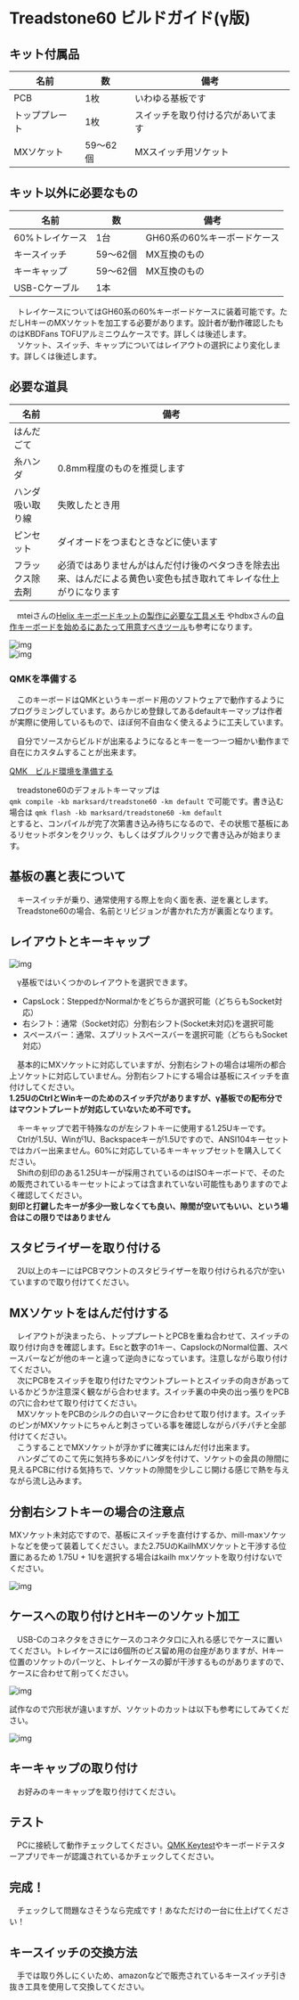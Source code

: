 # Treadstone60 ビルドガイド(γ版)

## キット付属品

| 名前 | 数 | 備考 |
| ---- | ---- | --- |
| PCB | 1枚 | いわゆる基板です |
| トッププレート | 1枚 | スイッチを取り付ける穴があいてます |
| MXソケット | 59～62個 | MXスイッチ用ソケット |

## キット以外に必要なもの

| 名前 | 数 | 備考 |
| ---- | ---- | --- |
| 60%トレイケース | 1台 | GH60系の60%キーボードケース |
| キースイッチ | 59～62個 | MX互換のもの |
| キーキャップ | 59～62個 | MX互換のもの |
| USB-Cケーブル | 1本 |  |

　トレイケースについてはGH60系の60%キーボードケースに装着可能です。ただしHキーのMXソケットを加工する必要があります。設計者が動作確認したものはKBDFans TOFUアルミニウムケースです。詳しくは後述します。  
　ソケット、スイッチ、キャップについてはレイアウトの選択により変化します。詳しくは後述します。  

## 必要な道具

| 名前 | 備考 |
| ---- | ---- |
| はんだごて | |
| 糸ハンダ | 0.8mm程度のものを推奨します |
| ハンダ吸い取り線 | 失敗したとき用 |
| ピンセット | ダイオードをつまむときなどに使います |
| フラックス除去剤 | 必須ではありませんがはんだ付け後のベタつきを除去出来、はんだによる黄色い変色も拭き取れてキレイな仕上がりになります |

　mteiさんの[Helix キーボードキットの製作に必要な工具メモ](https://gist.github.com/mtei/6957107a676ddfa85bde0ae41f8fa849)
やhdbxさんの[自作キーボードを始めるにあたって用意すべきツール](https://hdbx.hateblo.jp/entry/2018/06/01/215401)も参考になります。  

![img](../../_image/tool01.jpg)  
![img](../../_image/tool02.jpg)  

### QMKを準備する

　このキーボードはQMKというキーボード用のソフトウェアで動作するようにプログラミングしています。あらかじめ登録してあるdefaultキーマップは作者が実際に使用しているもので、ほぼ何不自由なく使えるように工夫しています。

　自分でソースからビルドが出来るようになるとキーを一つ一つ細かい動作まで自在にカスタムすることが出来ます。  

[QMK　ビルド環境を準備する](https://docs.qmk.fm/#/ja/newbs_getting_started)  

　treadstone60のデフォルトキーマップは  
```qmk compile -kb marksard/treadstone60 -km default```
で可能です。書き込む場合は
```qmk flash -kb marksard/treadstone60 -km default```  
とすると、コンパイルが完了次第書き込み待ちになるので、その状態で基板にあるリセットボタンをクリック、もしくはダブルクリックで書き込みが始まります。  

## 基板の裏と表について

　キースイッチが乗り、通常使用する際上を向く面を表、逆を裏とします。  
　Treadstone60の場合、名前とリビジョンが書かれた方が裏面となります。  

## レイアウトとキーキャップ

![img](_image/keymap.png)  

　γ基板ではいくつかのレイアウトを選択できます。

- CapsLock：SteppedかNormalかをどちらか選択可能（どちらもSocket対応）
- 右シフト：通常（Socket対応）分割右シフト(Socket未対応)を選択可能
- スペースバー：通常、スプリットスペースバーを選択可能（どちらもSocket対応）

　基本的にMXソケットに対応していますが、分割右シフトの場合は場所の都合上ソケットに対応していません。分割右シフトにする場合は基板にスイッチを直付けしてください。  
**1.25UのCtrlとWinキーのためのスイッチ穴がありますが、γ基板での配布分ではマウントプレートが対応していないため不可です。**  

　キーキャップで若干特殊なのが左シフトキーに使用する1.25Uキーです。  
　Ctrlが1.5U、Winが1U、Backspaceキーが1.5Uですので、ANSI104キーセットではカバー出来ません。60%に対応しているキーキャップセットを購入してください。  
　Shiftの刻印のある1.25Uキーが採用されているのはISOキーボードで、そのため販売されているキーセットによっては含まれていない可能性もありますのでよく確認してください。  
**刻印と打鍵したキーが多少一致しなくても良い、隙間が空いてもいい、という場合はこの限りではありません**

## スタビライザーを取り付ける

　2U以上のキーにはPCBマウントのスタビライザーを取り付けられる穴が空いていますので取り付けてください。  

## MXソケットをはんだ付けする

　レイアウトが決まったら、トッププレートとPCBを重ね合わせて、スイッチの取り付け向きを確認します。Escと数字の1キー、CapslockのNormal位置、スペースバーなどが他のキーと違って逆向きになっています。注意しながら取り付けてください。  
　次にPCBをスイッチを取り付けたマウントプレートとスイッチの向きがあっているかどうか注意深く観ながら合わせます。スイッチ裏の中央の出っ張りをPCBの穴に合わせて取り付けてください。  
　MXソケットをPCBのシルクの白いマークに合わせて取り付けます。スイッチのピンがMXソケットにちゃんと刺さっている事を確認しながらパチパチと全部付けてください。  
　こうすることでMXソケットが浮かずに確実にはんだ付け出来ます。  
　ハンダごてのこて先に気持ち多めにハンダを付けて、ソケットの金具の隙間に見えるPCBに付ける気持ちで、ソケットの隙間を少しこじ開ける感じで熱を与えながら流し込みます。  

## 分割右シフトキーの場合の注意点

MXソケット未対応ですので、基板にスイッチを直付けするか、mill-maxソケットなどを使って装着してください。また2.75UのKailhMXソケットと干渉する位置にあるため 1.75U + 1Uを選択する場合はkailh mxソケットを取り付けないでください。

![img](_image/right_shift.jpg)  

## ケースへの取り付けとHキーのソケット加工

　USB-Cのコネクタをさきにケースのコネクタ口に入れる感じでケースに置いてください。トレイケースには6個所のビス留め用の台座がありますが、Hキー位置のソケットのパーツと、トレイケースの脚が干渉するものがありますので、ケースに合わせて削ってください。  

![img](_image/hkey_socket1.jpg)  

試作なので穴形状が違いますが、ソケットのカットは以下も参考にしてみてください。

![img](_image/hkey_socket2.jpg)  

## キーキャップの取り付け

　お好みのキーキャップを取り付けてください。  

## テスト

　PCに接続して動作チェックしてください。[QMK Keytest](https://config.qmk.fm/#/test)やキーボードテスターアプリでキーが認識されているかチェックしてください。

## 完成！

　チェックして問題なさそうなら完成です！あなただけの一台に仕上げてください！

## キースイッチの交換方法

　手では取り外しにくいため、amazonなどで販売されているキースイッチ引き抜き工具を使用して交換してください。  
